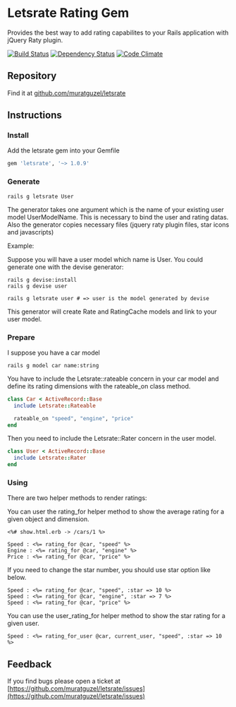 # Letsrate Rating Gem

Provides the best way to add rating capabilites to your Rails application with jQuery Raty plugin.

[![Build Status](https://secure.travis-ci.org/muratguzel/letsrate.png)](http://travis-ci.org/muratguzel/letsrate)
[![Dependency Status](https://gemnasium.com/muratguzel/letsrate.png)](https://gemnasium.com/muratguzel/letsrate)
[![Code Climate](https://codeclimate.com/badge.png)](https://codeclimate.com/github/muratguzel/letsrate)

## Repository

Find it at [github.com/muratguzel/letsrate](https://github.com/muratguzel/letsrate)

## Instructions

### Install

Add the letsrate gem into your Gemfile

```ruby
gem 'letsrate', '~> 1.0.9'
```

### Generate

```
rails g letsrate User
```

The generator takes one argument which is the name of your existing user model UserModelName. This is necessary to bind the user and rating datas.
Also the generator copies necessary files (jquery raty plugin files, star icons and javascripts)

Example:

Suppose you will have a user model which name is User. You could generate one with the devise generator:

```
rails g devise:install
rails g devise user

rails g letsrate user # => user is the model generated by devise
```

This generator will create Rate and RatingCache models and link to your user model.

### Prepare

I suppose you have a car model

```
rails g model car name:string
```

You have to include the Letsrate::rateable concern in your car model and define its rating dimensions with the rateable_on class method.

```ruby
class Car < ActiveRecord::Base
  include Letsrate::Rateable

  rateable_on "speed", "engine", "price"
end
```

Then you need to include the Letsrate::Rater concern in the user model.

```ruby
class User < ActiveRecord::Base
  include Letsrate::Rater
end
```

### Using

There are two helper methods to render ratings:

 You can user the rating_for helper method to show the average rating for a given object and dimension.

```erb
<%# show.html.erb -> /cars/1 %>

Speed : <%= rating_for @car, "speed" %>
Engine : <%= rating_for @car, "engine" %>
Price : <%= rating_for @car, "price" %>
```

If you need to change the star number, you should use star option like below.

```erb
Speed : <%= rating_for @car, "speed", :star => 10 %>
Speed : <%= rating_for @car, "engine", :star => 7 %>
Speed : <%= rating_for @car, "price" %>
```

 You can use the user_rating_for helper method to show the star rating for a given user.

```erb
Speed : <%= rating_for_user @car, current_user, "speed", :star => 10 %>
```

## Feedback
If you find bugs please open a ticket at [https://github.com/muratguzel/letsrate/issues](https://github.com/muratguzel/letsrate/issues)
